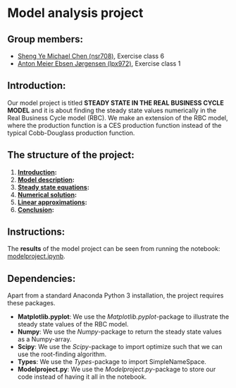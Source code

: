 # Model analysis project

**Group members:**
---

- [Sheng Ye Michael Chen (nsr708)](https://github.com/nsr708), Exercise class 6
- [Anton Meier Ebsen Jørgensen (lpx972)](https://github.com/AntonEbsen), Exercise class 1

**Introduction:**
---

Our model project is titled **STEADY STATE IN THE REAL BUSINESS CYCLE MODEL** and it is about finding the steady state values numerically in the Real Business Cycle model (RBC). We make an extension of the RBC model, where the production function is a CES production function instead of the typical Cobb-Douglass production function.

**The structure of the project:**
---
1. **[Introduction](modelproject.ipynb#conclusion):**
2. **[Model description](modelproject.ipynb#conclusion):**
3. **[Steady state equations](modelproject.ipynb#conclusion):**
4. **[Numerical solution](modelproject.ipynb#conclusion):**
5. **[Linear approximations](modelproject.ipynb#conclusion):**
6. **[Conclusion](modelproject.ipynb#conclusion):**

**Instructions:**
---

The **results** of the model project can be seen from running the notebook: [modelproject.ipynb](modelproject.ipynb).

**Dependencies:** 
---

Apart from a standard Anaconda Python 3 installation, the project requires these packages.
- **Matplotlib.pyplot**: We use the *Matplotlib.pyplot*-package to illustrate the steady state values of the RBC model. 
- **Numpy**: We use the *Numpy*-package to return the steady state values as a Numpy-array.
- **Scipy**: We use the *Scipy*-package to import optimize such that we can use the root-finding algorithm.
- **Types**: We use the *Types*-package to import SimpleNameSpace.
- **Modelproject.py**: We use the *Modelproject.py*-package to store our code instead of having it all in the notebook.
